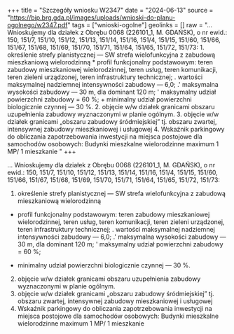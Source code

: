 +++
title = "Szczegóły wniosku W2347"
date = "2024-06-13"
source = "https://bip.brg.gda.pl/images/uploads/wnioski-do-planu-ogolnego/w2347.pdf"
tags = ["wnioski-ogolne"]
geolinks = []
raw = "... Wnioskujemy dla działek z Obrębu 0068 (226101_1, M. GDAŃSK), o nr ewid.: 150, 151/7, 151/10, 151/12, 151/13, 151/14, 151/16, 151/4, 151/15, 151/60, 151/66, 151/67, 151/68, 151/69, 151/70, 151/71, 151/64, 151/65, 151/72, 151/73: 1. określenie strefy planistycznej — SW strefa wielofunkcyjna z zabudową mieszkaniową wielorodzinną * profil funkcjonalny podstawowym: teren zabudowy mieszkaniowej wielorodzinnej, teren usług, teren komunikacji, teren zieleni urządzonej, teren infrastruktury technicznej; . wartości maksymalnej nadziemnej intensywności zabudowy — 6,0;  .' maksymalna wysokości zabudowy — 30 m, dla dominant 120 m;  ' maksymalny udział powierzchni zabudowy = 60 %;  + minimalny udział powierzchni biologicznie czynnej — 30 %. 2. objęcie w/w działek granicami obszaru uzupełnienia zabudowy wyznaczonymi w planie ogólnym. 3. objęcie w/w działek granicami „obszaru zabudowy śródmiejskiej” tj. obszaru zwartej, intensywnej zabudowy mieszkaniowej i usługowej 4. Wskaźnik parkingowy do obliczania zapotrzebowania inwestycji na miejsca postojowe dla samochodów osobowych: Budynki mieszkalne wielorodzinne maximum 1 MP/ 1 mieszkanie "
+++

... Wnioskujemy dla działek z Obrębu 0068 (226101_1, M. GDAŃSK), o nr ewid.: 150, 151/7,
151/10, 151/12, 151/13, 151/14, 151/16, 151/4, 151/15, 151/60, 151/66, 151/67, 151/68, 151/69, 151/70,
151/71, 151/64, 151/65, 151/72, 151/73:
1. określenie strefy planistycznej —
SW strefa wielofunkcyjna z zabudową mieszkaniową wielorodzinną
* profil funkcjonalny podstawowym: teren zabudowy mieszkaniowej wielorodzinnej, teren usług,
teren komunikacji, teren zieleni urządzonej, teren infrastruktury technicznej;
. wartości maksymalnej nadziemnej intensywności zabudowy — 6,0; 
.' maksymalna wysokości zabudowy — 30 m, dla dominant 120 m; 
' maksymalny udział powierzchni zabudowy = 60 %;
 + minimalny udział powierzchni biologicznie czynnej — 30 %.
2. objęcie w/w działek granicami obszaru uzupełnienia zabudowy wyznaczonymi w planie ogólnym.
3. objęcie w/w działek granicami „obszaru zabudowy śródmiejskiej” tj. obszaru zwartej, intensywnej
zabudowy mieszkaniowej i usługowej
4. Wskaźnik parkingowy do obliczania zapotrzebowania inwestycji na miejsca postojowe dla samochodów
osobowych: Budynki mieszkalne wielorodzinne maximum 1 MP/ 1 mieszkanie



